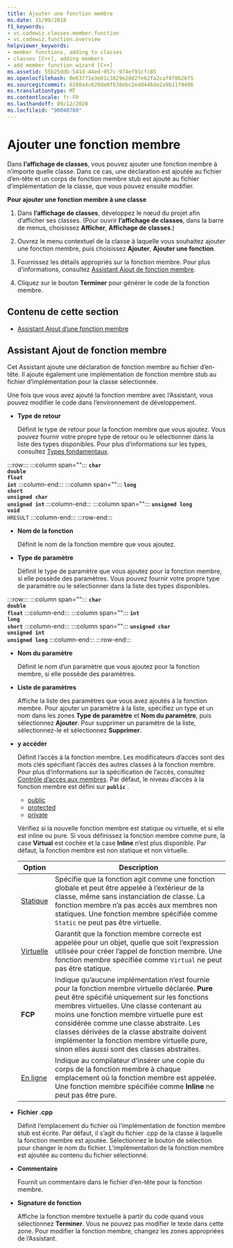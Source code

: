 ```yaml
---
title: Ajouter une fonction membre
ms.date: 11/09/2018
f1_keywords:
- vc.codewiz.classes.member.function
- vc.codewiz.function.overview
helpviewer_keywords:
- member functions, adding to classes
- classes [C++], adding members
- add member function wizard [C++]
ms.assetid: 55b25ddb-541d-44ed-957c-974ef91cfc85
ms.openlocfilehash: 0e63771e3e01c3829e20d2fe62fa2caf0f8b26f5
ms.sourcegitcommit: 6280a4c629de0f638ebc2edd446de2a9b11f0406
ms.translationtype: MT
ms.contentlocale: fr-FR
ms.lasthandoff: 09/12/2020
ms.locfileid: "90040780"
---
```

# <a name="add-a-member-function"></a>Ajouter une fonction membre

Dans **l’affichage de classes**, vous pouvez ajouter une fonction membre à n’importe quelle classe. Dans ce cas, une déclaration est ajoutée au fichier d’en-tête et un corps de fonction membre stub est ajouté au fichier d’implémentation de la classe, que vous pouvez ensuite modifier.

**Pour ajouter une fonction membre à une classe**

1. Dans **l’affichage de classes**, développez le nœud du projet afin d’afficher ses classes. (Pour ouvrir **l’affichage de classes**, dans la barre de menus, choisissez **Afficher**, **Affichage de classes**.)

1. Ouvrez le menu contextuel de la classe à laquelle vous souhaitez ajouter une fonction membre, puis choisissez **Ajouter**, **Ajouter une fonction**.

1. Fournissez les détails appropriés sur la fonction membre. Pour plus d’informations, consultez [Assistant Ajout de fonction membre](#add-member-function-wizard).

1. Cliquez sur le bouton **Terminer** pour générer le code de la fonction membre.

## <a name="in-this-section"></a>Contenu de cette section

- [Assistant Ajout d’une fonction membre](#add-member-function-wizard)

## <a name="add-member-function-wizard"></a>Assistant Ajout de fonction membre

Cet Assistant ajoute une déclaration de fonction membre au fichier d’en-tête. Il ajoute également une implémentation de fonction membre stub au fichier d’implémentation pour la classe sélectionnée.

Une fois que vous avez ajouté la fonction membre avec l’Assistant, vous pouvez modifier le code dans l’environnement de développement.

- **Type de retour**

  Définit le type de retour pour la fonction membre que vous ajoutez. Vous pouvez fournir votre propre type de retour ou le sélectionner dans la liste des types disponibles. Pour plus d’informations sur les types, consultez [Types fondamentaux](../cpp/fundamental-types-cpp.md).

:::row:::
   :::column span="":::
      **`char`**\
      **`double`**\
      **`float`**\
      **`int`**
   :::column-end:::
   :::column span="":::
      **`long`**\
      **`short`**\
      **`unsigned char`**\
      **`unsigned int`**
   :::column-end:::
   :::column span="":::
      **`unsigned long`**\
      **`void`**\
      `HRESULT`
   :::column-end:::
:::row-end:::

- **Nom de la fonction**

  Définit le nom de la fonction membre que vous ajoutez.

- **Type de paramètre**

  Définit le type de paramètre que vous ajoutez pour la fonction membre, si elle possède des paramètres. Vous pouvez fournir votre propre type de paramètre ou le sélectionner dans la liste des types disponibles.

:::row:::
   :::column span="":::
      **`char`**\
      **`double`**\
      **`float`**
   :::column-end:::
   :::column span="":::
      **`int`**\
      **`long`**\
      **`short`**
   :::column-end:::
   :::column span="":::
      **`unsigned char`**\
      **`unsigned int`**\
      **`unsigned long`**
   :::column-end:::
:::row-end:::

- **Nom du paramètre**

  Définit le nom d’un paramètre que vous ajoutez pour la fonction membre, si elle possède des paramètres.

- **Liste de paramètres**

  Affiche la liste des paramètres que vous avez ajoutés à la fonction membre. Pour ajouter un paramètre à la liste, spécifiez un type et un nom dans les zones **Type de paramètre** et **Nom du paramètre**, puis sélectionnez **Ajouter**. Pour supprimer un paramètre de la liste, sélectionnez-le et sélectionnez **Supprimer**.

- **y accéder**

  Définit l’accès à la fonction membre. Les modificateurs d’accès sont des mots clés spécifiant l’accès des autres classes à la fonction membre. Pour plus d’informations sur la spécification de l’accès, consultez [Contrôle d’accès aux membres](../cpp/member-access-control-cpp.md). Par défaut, le niveau d’accès à la fonction membre est défini sur **`public`** .

  - [public](../cpp/public-cpp.md)
  - [protected](../cpp/protected-cpp.md)
  - [private](../cpp/private-cpp.md)

  Vérifiez si la nouvelle fonction membre est statique ou virtuelle, et si elle est inline ou pure. Si vous définissez la fonction membre comme pure, la case **Virtual** est cochée et la case **Inline** n’est plus disponible. Par défaut, la fonction membre est non statique et non virtuelle.

  | Option | Description |
  |--------|-------------|
  | [Statique](../cpp/storage-classes-cpp.md) |  Spécifie que la fonction agit comme une fonction globale et peut être appelée à l’extérieur de la classe, même sans instanciation de classe. La fonction membre n’a pas accès aux membres non statiques. Une fonction membre spécifiée comme `Static` ne peut pas être virtuelle. |
  | [Virtuelle](../cpp/virtual-cpp.md) | Garantit que la fonction membre correcte est appelée pour un objet, quelle que soit l’expression utilisée pour créer l’appel de fonction membre. Une fonction membre spécifiée comme `Virtual` ne peut pas être statique. |
  | **FCP** | Indique qu’aucune implémentation n’est fournie pour la fonction membre virtuelle déclarée. **Pure** peut être spécifié uniquement sur les fonctions membres virtuelles. Une classe contenant au moins une fonction membre virtuelle pure est considérée comme une classe abstraite. Les classes dérivées de la classe abstraite doivent implémenter la fonction membre virtuelle pure, sinon elles aussi sont des classes abstraites. |
  | [En ligne](../cpp/inline-functions-cpp.md) | Indique au compilateur d’insérer une copie du corps de la fonction membre à chaque emplacement où la fonction membre est appelée. Une fonction membre spécifiée comme **Inline** ne peut pas être pure. |

- **Fichier .cpp**

  Définit l’emplacement du fichier où l’implémentation de fonction membre stub est écrite. Par défaut, il s’agit du fichier .cpp de la classe à laquelle la fonction membre est ajoutée. Sélectionnez le bouton de sélection pour changer le nom du fichier. L’implémentation de la fonction membre est ajoutée au contenu du fichier sélectionné.

- **Commentaire**

  Fournit un commentaire dans le fichier d’en-tête pour la fonction membre.

- **Signature de fonction**

  Affiche la fonction membre textuelle à partir du code quand vous sélectionnez **Terminer**. Vous ne pouvez pas modifier le texte dans cette zone. Pour modifier la fonction membre, changez les zones appropriées de l’Assistant.

